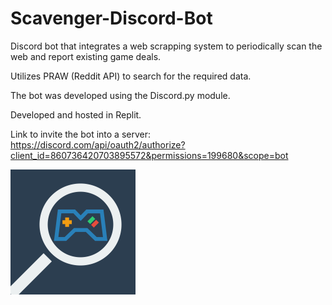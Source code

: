 # Scavenger-Discord-Bot
Discord bot that integrates a web scrapping system to periodically scan the web and report existing game deals.

Utilizes PRAW (Reddit API) to search for the required data.

The bot was developed using the Discord.py module.

Developed and hosted in Replit.

Link to invite the bot into a server:
https://discord.com/api/oauth2/authorize?client_id=860736420703895572&permissions=199680&scope=bot

![](Scavenger%20logo%20bigger.png)
